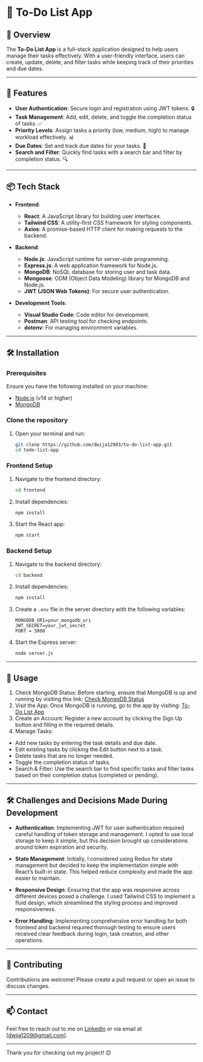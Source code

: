 # 📝 To-Do List App

## 🎯 Overview
The **To-Do List App** is a full-stack application designed to help users manage their tasks effectively. With a user-friendly interface, users can create, update, delete, and filter tasks while keeping track of their priorities and due dates.

---

## 🚀 Features
- **User Authentication**: Secure login and registration using JWT tokens. 🔒
- **Task Management**: Add, edit, delete, and toggle the completion status of tasks. ✅
- **Priority Levels**: Assign tasks a priority (low, medium, high) to manage workload effectively. 📊
- **Due Dates**: Set and track due dates for your tasks. 📅
- **Search and Filter**: Quickly find tasks with a search bar and filter by completion status. 🔍

---

## 📦 Tech Stack
- **Frontend**: 
  - **React**: A JavaScript library for building user interfaces.
  - **Tailwind CSS**: A utility-first CSS framework for styling components.
  - **Axios**: A promise-based HTTP client for making requests to the backend.
  
- **Backend**: 
  - **Node.js**: JavaScript runtime for server-side programming.
  - **Express.js**: A web application framework for Node.js.
  - **MongoDB**: NoSQL database for storing user and task data.
  - **Mongoose**: ODM (Object Data Modeling) library for MongoDB and Node.js.
  - **JWT (JSON Web Tokens)**: For secure user authentication.
  
- **Development Tools**: 
  - **Visual Studio Code**: Code editor for development.
  - **Postman**: API testing tool for checking endpoints.
  - **dotenv**: For managing environment variables.

---

## 🛠 Installation

### Prerequisites
Ensure you have the following installed on your machine:
- [Node.js](https://nodejs.org/en/download/) (v14 or higher)
- [MongoDB](https://www.mongodb.com/try/download/community)

### Clone the repository
1. Open your terminal and run:
    ```bash
    git clone https://github.com/dwija12903/to-do-list-app.git
    cd todo-list-app
    ```

### Frontend Setup
1. Navigate to the frontend directory:
    ```bash
    cd frontend
    ```
2. Install dependencies:
    ```bash
    npm install
    ```
3. Start the React app:
    ```bash
    npm start
    ```

### Backend Setup
1. Navigate to the backend directory:
    ```bash
    cd backend
    ```
2. Install dependencies:
    ```bash
    npm install
    ```
3. Create a `.env` file in the server directory with the following variables:
    ```
    MONGODB_URI=your_mongodb_uri
    JWT_SECRET=your_jwt_secret
    PORT = 5000
    ```
4. Start the Express server:
    ```bash
    node server.js
    ```

---

## 🌟 Usage
1. Check MongoDB Status: Before starting, ensure that MongoDB is up and running by visiting this link: [Check MongoDB Status](https://to-do-list-app-lemon-alpha.vercel.app/?vercelToolbarCode=uGkfuxixcO0ZjBF)
2. Visit the App: Once MongoDB is running, go to the app by visiting: [To-Do List App](https://to-do-app-dwija12.vercel.app/)
3. Create an Account: Register a new account by clicking the Sign Up button and filling in the required details.
4. Manage Tasks:
  - Add new tasks by entering the task details and due date.
  - Edit existing tasks by clicking the Edit button next to a task.
  - Delete tasks that are no longer needed.
  - Toggle the completion status of tasks.
  - Search & Filter: Use the search bar to find specific tasks and filter tasks based on their completion status (completed or pending).

---

## 🛠 Challenges and Decisions Made During Development

- **Authentication**: Implementing JWT for user authentication required careful handling of token storage and management. I opted to use local storage to keep it simple, but this decision brought up considerations around token expiration and security.
  
- **State Management**: Initially, I considered using Redux for state management but decided to keep the implementation simple with React’s built-in state. This helped reduce complexity and made the app easier to maintain.

- **Responsive Design**: Ensuring that the app was responsive across different devices posed a challenge. I used Tailwind CSS to implement a fluid design, which streamlined the styling process and improved responsiveness.

- **Error Handling**: Implementing comprehensive error handling for both frontend and backend required thorough testing to ensure users received clear feedback during login, task creation, and other operations.

---

## 🐛 Contributing
Contributions are welcome! Please create a pull request or open an issue to discuss changes.

---

## 📫 Contact
Feel free to reach out to me on [LinkedIn](https://www.linkedin.com/in/dwijapanchal) or via email at [dwija1209@gmail.com].

---

Thank you for checking out my project! 😊
